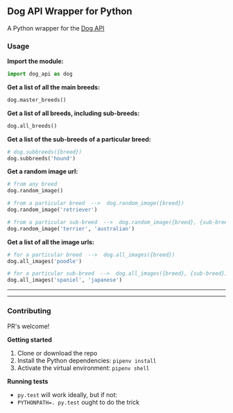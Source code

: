 ## Dog API Wrapper for Python
A Python wrapper for the [Dog API](https://dog.ceo/dog-api)

### Usage

**Import the module:**
```python
import dog_api as dog
```

**Get a list of all the main breeds:**
```python
dog.master_breeds()
```

**Get a list of all breeds, including sub-breeds:**
```python
dog.all_breeds()
```

**Get a list of the sub-breeds of a particular breed:**
```python
# dog.subbreeds({breed})
dog.subbreeds('hound')
```

**Get a random image url:**
```python
# from any breed
dog.random_image()

# from a particular breed  -->  dog.random_image({breed})
dog.random_image('retriever')

# from a particular sub-breed  -->  dog.random_image({breed}, {sub-breed})
dog.random_image('terrier', 'australian')
```

**Get a list of all the image urls:**
```python
# for a particular breed  -->  dog.all_images({breed})
dog.all_images('poodle')

# for a particular sub-breed  -->  dog.all_images({breed}, {sub-breed})
dog.all_images('spaniel', 'japanese')
```

---
---

### Contributing
PR's welcome!

**Getting started**
1. Clone or download the repo
2. Install the Python dependencies: `pipenv install`
3. Activate the virtual environment: `pipenv shell`

**Running tests**

* `py.test` will work ideally, but if not:
* `PYTHONPATH=. py.test` ought to do the trick
